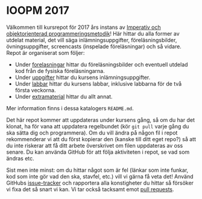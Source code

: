 IOOPM 2017
==========

Välkommen till kursrepot för 2017 års instans av
[Imperativ och objektorienterad programmeringsmetodik](http://www.wrigstad.com/ioopm)!
Här hittar du alla former av utdelat material, det vill säga
inlämningsuppgifter, föreläsningsbilder, övningsuppgifter,
screencasts (inspelade föreläsningar) och så vidare. Repot är
organiserat som följer:

* Under [forelasningar](forelasningar) hittar du
  föreläsningsbilder och eventuell utdelad kod från de fysiska
  föreläsningarna.
* Under [uppgifter](uppgifter) hittar du kursens
  inlämningsuppgifter.
* Under [labbar](labbar/) hittar du kursens
  labbar, inklusive labbarna för de två första veckorna.
* Under [extramaterial](extramaterial) hittar du allt annat.

Mer information finns i dessa katalogers `README.md`.

Det här repot kommer att uppdateras under kursens gång, så om du
har det klonat, ha för vana att uppdatera regelbundet (kör `git
pull` varje gång du ska sätta dig och programmera). Om du vill
ändra på någon fil i repot rekommenderar vi att du först kopierar
den (kanske till ditt eget repo?) så att du inte riskerar att få
ditt arbete överskrivet om filen uppdateras av oss senare. 
Du kan använda GitHub för att följa aktiviteten i repot, se vad
som ändras etc. 

Sist men inte minst: om du hittar något som är fel (länkar som
inte funkar, kod som inte gör vad den ska, stavfel, etc.) vill vi
gärna få veta det! Använd GitHubs
[issue-tracker](https://github.com/IOOPM-UU/ioopm17/issues) och
rapportera alla konstigheter du hittar så försöker vi fixa det så
snart vi kan. Vi tar också tacksamt emot
[pull requests](https://help.github.com/articles/using-pull-requests/).
